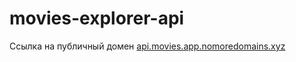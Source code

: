 # movies-explorer-api
Ссылка на публичный домен
[api.movies.app.nomoredomains.xyz](https://api.movies.app.nomoredomains.xyz)
